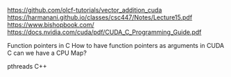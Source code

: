 https://github.com/olcf-tutorials/vector_addition_cuda
https://harmanani.github.io/classes/csc447/Notes/Lecture15.pdf
https://www.bishopbook.com/
https://docs.nvidia.com/cuda/pdf/CUDA_C_Programming_Guide.pdf 


Function pointers in C
How to have function pointers as arguments in CUDA C
can we have a CPU Map?

pthreads
C++